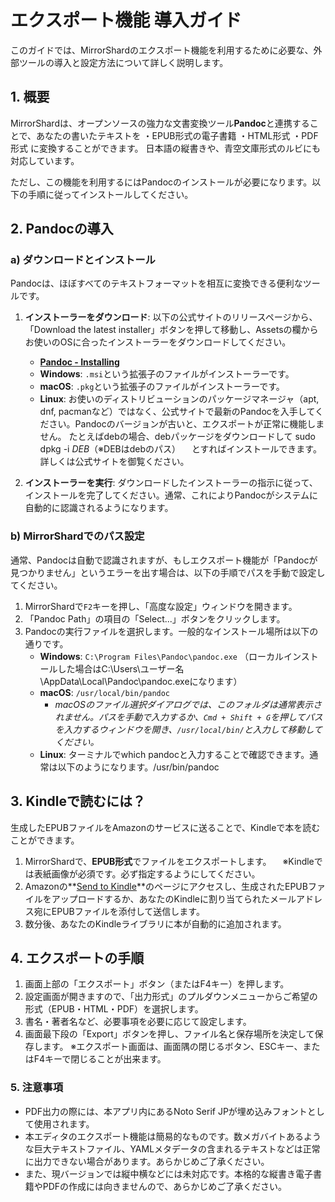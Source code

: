 # エクスポート機能 導入ガイド

このガイドでは、MirrorShardのエクスポート機能を利用するために必要な、外部ツールの導入と設定方法について詳しく説明します。

## 1. 概要

MirrorShardは、オープンソースの強力な文書変換ツール**Pandoc**と連携することで、あなたの書いたテキストを
・EPUB形式の電子書籍
・HTML形式
・PDF形式
に変換することができます。
日本語の縦書きや、青空文庫形式のルビにも対応しています。

ただし、この機能を利用するにはPandocのインストールが必要になります。以下の手順に従ってインストールしてください。

## 2. Pandocの導入

### a) ダウンロードとインストール

Pandocは、ほぼすべてのテキストフォーマットを相互に変換できる便利なツールです。

1.  **インストーラーをダウンロード**:
    以下の公式サイトのリリースページから、「Download the latest installer」ボタンを押して移動し、Assetsの欄からお使いのOSに合ったインストーラーをダウンロードしてください。
    *   **[Pandoc - Installing](https://pandoc.org/installing.html)**
    *   **Windows**: `.msi`という拡張子のファイルがインストーラーです。
    *   **macOS**: `.pkg`という拡張子のファイルがインストーラーです。
    *   **Linux**: お使いのディストリビューションのパッケージマネージャ（apt, dnf, pacmanなど）ではなく、公式サイトで最新のPandocを入手してください。Pandocのバージョンが古いと、エクスポートが正常に機能しません。
    たとえばdebの場合、debパッケージをダウンロードして
sudo dpkg -i $DEB（※$DEBはdebのパス）
　とすればインストールできます。詳しくは公式サイトを御覧ください。

2.  **インストーラーを実行**:
    ダウンロードしたインストーラーの指示に従って、インストールを完了してください。通常、これによりPandocがシステムに自動的に認識されるようになります。

### b) MirrorShardでのパス設定

通常、Pandocは自動で認識されますが、もしエクスポート機能が「Pandocが見つかりません」というエラーを出す場合は、以下の手順でパスを手動で設定してください。

1.  MirrorShardで`F2`キーを押し、「高度な設定」ウィンドウを開きます。
2.  「Pandoc Path」の項目の「Select...」ボタンをクリックします。
3.  Pandocの実行ファイルを選択します。一般的なインストール場所は以下の通りです。
    *   **Windows**: `C:\Program Files\Pandoc\pandoc.exe`
      （ローカルインストールした場合はC:\Users\ユーザー名\AppData\Local\Pandoc\pandoc.exeになります）
    *   **macOS**: `/usr/local/bin/pandoc`
        *   *macOSのファイル選択ダイアログでは、このフォルダは通常表示されません。パスを手動で入力するか、`Cmd + Shift + G`を押してパスを入力するウィンドウを開き、`/usr/local/bin/`と入力して移動してください。*
    *   **Linux**: ターミナルでwhich pandocと入力することで確認できます。通常は以下のようになります。/usr/bin/pandoc

## 3. Kindleで読むには？

生成したEPUBファイルをAmazonのサービスに送ることで、Kindleで本を読むことができます。

1.  MirrorShardで、**EPUB形式**でファイルをエクスポートします。
　※Kindleでは表紙画像が必須です。必ず指定するようにしてください。
2.  Amazonの**[Send to Kindle](https://www.amazon.co.jp/sendtokindle)**のページにアクセスし、生成されたEPUBファイルをアップロードするか、あなたのKindleに割り当てられたメールアドレス宛にEPUBファイルを添付して送信します。
3.  数分後、あなたのKindleライブラリに本が自動的に追加されます。

## 4. エクスポートの手順

1. 画面上部の「エクスポート」ボタン（またはF4キー）を押します。
2. 設定画面が開きますので、「出力形式」のプルダウンメニューからご希望の形式（EPUB・HTML・PDF）を選択します。
3. 書名・著者名など、必要事項を必要に応じて設定します。
4. 画面最下段の「Export」ボタンを押し、ファイル名と保存場所を決定して保存します。
※エクスポート画面は、画面隅の閉じるボタン、ESCキー、またはF4キーで閉じることが出来ます。

### 5. 注意事項

* PDF出力の際には、本アプリ内にあるNoto Serif JPが埋め込みフォントとして使用されます。
* 本エディタのエクスポート機能は簡易的なものです。数メガバイトあるような巨大テキストファイル、YAMLメタデータの含まれるテキストなどは正常に出力できない場合があります。あらかじめご了承ください。
* また、現バージョンでは縦中横などには未対応です。本格的な縦書き電子書籍やPDFの作成には向きませんので、あらかじめご了承ください。
